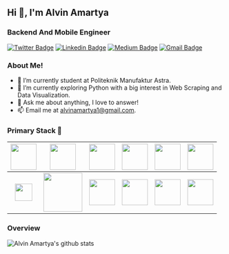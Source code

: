 <h2> Hi 👋, I'm Alvin Amartya </h2>
<h3>Backend And Mobile Engineer</h3>

[![Twitter Badge](https://img.shields.io/badge/-@alvinamartya_id-1ca0f1?style=flat-square&labelColor=1ca0f1&logo=twitter&logoColor=white&link=https://twitter.com/alvinamartya_id)](https://twitter.com/alvinamartya_id) [![Linkedin Badge](https://img.shields.io/badge/-alvinamartya-blue?style=flat-square&logo=Linkedin&logoColor=white&link=https://www.linkedin.com/in/alvinamartya/)](https://www.linkedin.com/in/alvinamartya/) [![Medium Badge](https://img.shields.io/badge/-@alvinamartya-03a57a?style=flat-square&labelColor=000000&logo=Medium&link=https://medium.com/@alvinamartya)](https://medium.com/@alvinamartya)
[![Gmail Badge](https://img.shields.io/badge/-alvinamartya1@gmail.com-c14438?style=flat-square&logo=Gmail&logoColor=white&link=mailto:alvinamartya1@gmail.com)](mailto:alvinamartya1@gmail.com)

### About Me!

- 💼 I’m currently student at Politeknik Manufaktur Astra.
- 🌱 I’m currently exploring Python with a big interest in Web Scraping and Data Visualization. 
- 💬 Ask me about anything, I love to answer!
- 📫 Email me at [alvinamartya1@gmail.com](mailto:alvinamartya1@gmail.com).

### Primary Stack :rocket:
|<img src="https://cdn.jsdelivr.net/npm/programming-languages-logos/src/go/go.png" width=60> | <img src="https://seeklogo.com/images/S/spring-logo-9A2BC78AAF-seeklogo.com.png" width=60> | <img src="https://cdn.jsdelivr.net/npm/programming-languages-logos/src/python/python.png" width=60> | <img src="https://cdn.jsdelivr.net/npm/programming-languages-logos/src/javascript/javascript.png" width=60> | <img src="https://seeklogo.com/images/K/kotlin-logo-30C1970B05-seeklogo.com.png" width=60> | <img src="https://seeklogo.com/images/C/c-sharp-c-logo-02F17714BA-seeklogo.com.png" width=60> |
|:---:|:---:|:---:|:---:|:---:|:---:|
|<img src="https://seeklogo.com/images/F/flutter-logo-5086DD11C5-seeklogo.com.png" width=40> | <img src="https://i.dlpng.com/static/png/359589_preview.png" width=90> | <img src="https://upload.wikimedia.org/wikipedia/commons/thumb/9/9a/Visual_Studio_Code_1.35_icon.svg/1200px-Visual_Studio_Code_1.35_icon.svg.png" width=60> | <img src="https://upload.wikimedia.org/wikipedia/commons/d/d5/IntelliJ_IDEA_Logo.svg" width=60> | <img src="https://seeklogo.com/images/U/ubuntu-logo-8FDEC6A07B-seeklogo.com.png" width=60> | <img src="https://seeklogo.com/images/D/digital-ocean-logo-7B970FE624-seeklogo.com.png" width=60> | 

### Overview
![Alvin Amartya's github stats](https://github-readme-stats.vercel.app/api?username=alvinamartya&show_icons=true)
